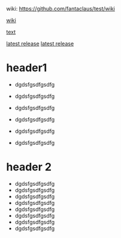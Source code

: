 wiki: https://github.com/fantaclaus/test/wiki

[wiki](https://github.com/fantaclaus/test/wiki)

[text](text.md)

[latest release](/releases/latest)
[latest release](https://github.com/fantaclaus/test/releases/latest)

# header1

* dgdsfgsdfgsdfg
* dgdsfgsdfgsdfg
* dgdsfgsdfgsdfg

* dgdsfgsdfgsdfg
* dgdsfgsdfgsdfg
* dgdsfgsdfgsdfg

# header 2


* dgdsfgsdfgsdfg
* dgdsfgsdfgsdfg
* dgdsfgsdfgsdfg
* dgdsfgsdfgsdfg
* dgdsfgsdfgsdfg
* dgdsfgsdfgsdfg
* dgdsfgsdfgsdfg
* dgdsfgsdfgsdfg
